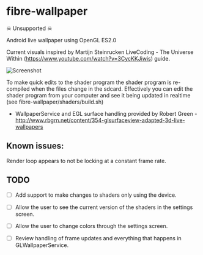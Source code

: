 # fibre-wallpaper

☠ Unsupported️ ☠

Android live wallpaper using OpenGL ES2.0

Current visuals inspired by Martijn Steinrucken LiveCoding - The Universe Within (https://www.youtube.com/watch?v=3CycKKJiwis) guide.

![Screenshot](https://github.com/goncalopalaio/fibre-wallpaper/raw/master/screenshots/2018-07-20%2018_03_08.gif)

To make quick edits to the shader program the shader program is re-compiled when the files change in the sdcard. 
Effectively you can edit the shader program from your computer and see it being updated in realtime (see fibre-wallpaper/shaders/build.sh)

- WallpaperService and EGL surface handling provided by Robert Green - http://www.rbgrn.net/content/354-glsurfaceview-adapted-3d-live-wallpapers

## Known issues:

Render loop appears to not be locking at a constant frame rate.

## TODO

- [ ] Add support to make changes to shaders only using the device.
- [ ] Allow the user to see the current version of the shaders in the settings screen.
- [ ] Allow the user to change colors through the settings screen.
- [ ] Review handling of frame updates and everything that happens in GLWallpaperService. 


